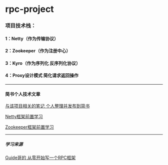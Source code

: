 # rpc-project

### 项目技术栈：
####  1：Netty（作为传输协议）
####  2：Zookeeper（作为注册中心）
####  3：Kyro（作为序列化 反序列化协议）
####  4：Proxy设计模式 简化请求返回操作
***

#### 简书个人技术文章
 [与该项目相关的笔记 个人整理并发布到简书](https://www.jianshu.com/nb/49066395)
 
 [Netty框架前置学习](https://www.jianshu.com/nb/49815762)
 
 [Zookeeper框架前置学习](https://www.jianshu.com/nb/49864165)

***
##### 学习来源
 [Guide哥的 从零开始写一个RPC框架](https://github.com/Snailclimb/guide-rpc-framework.git)
